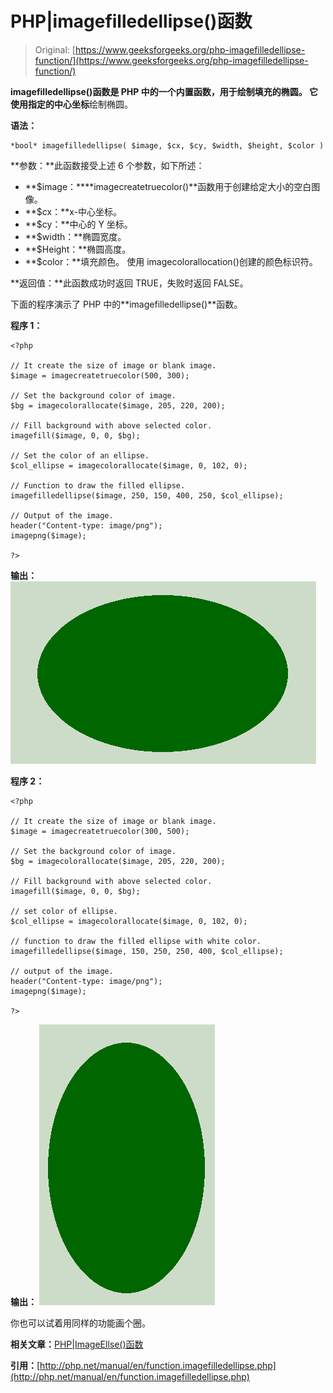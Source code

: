 # PHP|imagefilledellipse()函数

> Original: [https://www.geeksforgeeks.org/php-imagefilledellipse-function/](https://www.geeksforgeeks.org/php-imagefilledellipse-function/)

**imagefilledellipse()**函数是 PHP 中的一个内置函数，用于绘制填充的椭圆。 它使用**指定的中心坐标**绘制椭圆。

**语法：**

```
*bool* imagefilledellipse( $image, $cx, $cy, $width, $height, $color )
```

**参数：**此函数接受上述 6 个参数，如下所述：

*   **$image：****imagecreatetruecolor()**函数用于创建给定大小的空白图像。
*   **$cx：**x-中心坐标。
*   **$cy：**中心的 Y 坐标。
*   **$width：**椭圆宽度。
*   **$Height：**椭圆高度。
*   **$color：**填充颜色。 使用 imagecolorallocation()创建的颜色标识符。

**返回值：**此函数成功时返回 TRUE，失败时返回 FALSE。

下面的程序演示了 PHP 中的**imagefilledellipse()**函数。

**程序 1：**

```
<?php

// It create the size of image or blank image.
$image = imagecreatetruecolor(500, 300);

// Set the background color of image.
$bg = imagecolorallocate($image, 205, 220, 200);

// Fill background with above selected color.
imagefill($image, 0, 0, $bg);

// Set the color of an ellipse.
$col_ellipse = imagecolorallocate($image, 0, 102, 0);

// Function to draw the filled ellipse.
imagefilledellipse($image, 250, 150, 400, 250, $col_ellipse);

// Output of the image.
header("Content-type: image/png");
imagepng($image);

?>
```

**输出：**
![image-fill](img/b3659baee9f7f8b2226da81092f9bf5e.png)

**程序 2：**

```
<?php

// It create the size of image or blank image.
$image = imagecreatetruecolor(300, 500);

// Set the background color of image.
$bg = imagecolorallocate($image, 205, 220, 200);

// Fill background with above selected color.
imagefill($image, 0, 0, $bg);

// set color of ellipse.
$col_ellipse = imagecolorallocate($image, 0, 102, 0);

// function to draw the filled ellipse with white color.
imagefilledellipse($image, 150, 250, 250, 400, $col_ellipse);

// output of the image.
header("Content-type: image/png");
imagepng($image);

?>
```

**输出：**
![ellipse filled](img/87f1b2c4f2b7d812501fe9e75495e21f.png)

你也可以试着用同样的功能画个圈。

**相关文章：**[PHP|ImageEllse()函数](https://www.geeksforgeeks.org/php-imageellipse-function/)

**引用：**[http://php.net/manual/en/function.imagefilledellipse.php](http://php.net/manual/en/function.imagefilledellipse.php)
